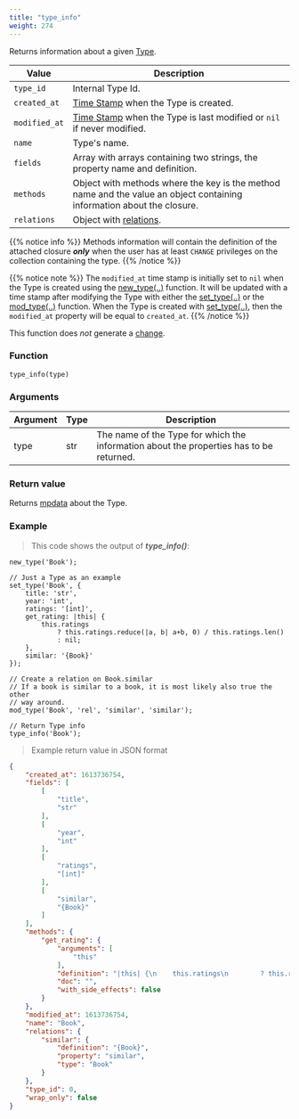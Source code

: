 ```yaml
---
title: "type_info"
weight: 274
---
```


Returns information about a given [Type](../../overview/type).

Value | Description
------- | -----------
`type_id` | Internal Type Id.
`created_at` | [Time Stamp](https://wikipedia.org/wiki/Unix_time) when the Type is created.
`modified_at` | [Time Stamp](https://wikipedia.org/wiki/Unix_time) when the Type is last modified or `nil` if never modified.
`name` | Type's name.
`fields` | Array with arrays containing two strings, the property name and definition.
`methods` | Object with methods where the key is the method name and the value an object containing information about the closure.
`relations` | Object with [relations](../mod_type/rel).

{{% notice info %}}
Methods information will contain the definition of the attached closure ***only*** when the user has at least `CHANGE` privileges on the collection containing the type.
{{% /notice %}}

{{% notice note %}}
The `modified_at` time stamp is initially set to `nil` when the Type is created using the [new_type(..)](../new_type) function.
It will be updated with a time stamp after modifying the Type with either the [set_type(..)](../set_type) or the [mod_type(..)](../mod_type) function.
When the Type is created with [set_type(..)](../set_type), then the `modified_at` property will be equal to `created_at`.
{{% /notice %}}

This function does *not* generate a [change](../../overview/changes).

### Function

`type_info(type)`

### Arguments

Argument | Type | Description
-------- | ---- | -----------
type | str | The name of the Type for which the information about the properties has to be returned.

### Return value

Returns [mpdata](../../data-types/mpdata) about the Type.

### Example

> This code shows the output of ***type_info()***:

```thingsdb,should_pass
new_type('Book');

// Just a Type as an example
set_type('Book', {
    title: 'str',
    year: 'int',
    ratings: '[int]',
    get_rating: |this| {
        this.ratings
            ? this.ratings.reduce(|a, b| a+b, 0) / this.ratings.len()
            : nil;
    },
    similar: '{Book}'
});

// Create a relation on Book.similar
// If a book is similar to a book, it is most likely also true the other
// way around.
mod_type('Book', 'rel', 'similar', 'similar');

// Return Type info
type_info('Book');
```

> Example return value in JSON format

```json
{
    "created_at": 1613736754,
    "fields": [
        [
            "title",
            "str"
        ],
        [
            "year",
            "int"
        ],
        [
            "ratings",
            "[int]"
        ],
        [
            "similar",
            "{Book}"
        ]
    ],
    "methods": {
        "get_rating": {
            "arguments": [
                "this"
            ],
            "definition": "|this| {\n    this.ratings\n        ? this.ratings.reduce(|a, b| a + b, 0) / this.ratings.len()\n        : nil;\n}",
            "doc": "",
            "with_side_effects": false
        }
    },
    "modified_at": 1613736754,
    "name": "Book",
    "relations": {
        "similar": {
            "definition": "{Book}",
            "property": "similar",
            "type": "Book"
        }
    },
    "type_id": 0,
    "wrap_only": false
}
```
